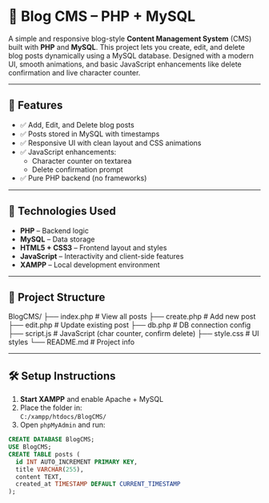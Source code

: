 # 📰 Blog CMS – PHP + MySQL

A simple and responsive blog-style **Content Management System** (CMS) built with **PHP** and **MySQL**. This project lets you create, edit, and delete blog posts dynamically using a MySQL database. Designed with a modern UI, smooth animations, and basic JavaScript enhancements like delete confirmation and live character counter.

---

## 🚀 Features

- ✅ Add, Edit, and Delete blog posts
- ✅ Posts stored in MySQL with timestamps
- ✅ Responsive UI with clean layout and CSS animations
- ✅ JavaScript enhancements:
  - Character counter on textarea
  - Delete confirmation prompt
- ✅ Pure PHP backend (no frameworks)

---

## 🧠 Technologies Used

- **PHP** – Backend logic
- **MySQL** – Data storage
- **HTML5 + CSS3** – Frontend layout and styles
- **JavaScript** – Interactivity and client-side features
- **XAMPP** – Local development environment

---

## 📂 Project Structure

BlogCMS/
├── index.php # View all posts
├── create.php # Add new post
├── edit.php # Update existing post
├── db.php # DB connection config
├── script.js # JavaScript (char counter, confirm delete)
├── style.css # UI styles
└── README.md # Project info

---

## 🛠️ Setup Instructions

1. **Start XAMPP** and enable Apache + MySQL
2. Place the folder in:  
   `C:/xampp/htdocs/BlogCMS/`
3. Open `phpMyAdmin` and run:

```sql
CREATE DATABASE BlogCMS;
USE BlogCMS;
CREATE TABLE posts (
  id INT AUTO_INCREMENT PRIMARY KEY,
  title VARCHAR(255),
  content TEXT,
  created_at TIMESTAMP DEFAULT CURRENT_TIMESTAMP
);

